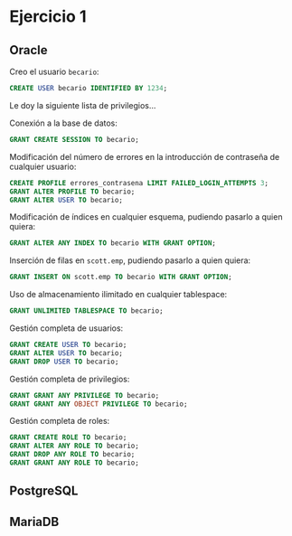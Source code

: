 # Ejercicio 1

## Oracle

Creo el usuario `becario`:

```sql
CREATE USER becario IDENTIFIED BY 1234;
```

Le doy la siguiente lista de privilegios...

Conexión a la base de datos:

```sql
GRANT CREATE SESSION TO becario;
```

Modificación del número de errores en la introducción de contraseña de cualquier usuario:

```sql
CREATE PROFILE errores_contrasena LIMIT FAILED_LOGIN_ATTEMPTS 3;
GRANT ALTER PROFILE TO becario;
GRANT ALTER USER TO becario;
```

Modificación de índices en cualquier esquema, pudiendo pasarlo a quien quiera:

```sql
GRANT ALTER ANY INDEX TO becario WITH GRANT OPTION;
```

Inserción de filas en `scott.emp`, pudiendo pasarlo a quien quiera:

```sql
GRANT INSERT ON scott.emp TO becario WITH GRANT OPTION;
```

Uso de almacenamiento ilimitado en cualquier tablespace:

```sql
GRANT UNLIMITED TABLESPACE TO becario;
```

Gestión completa de usuarios:

```sql
GRANT CREATE USER TO becario;
GRANT ALTER USER TO becario;
GRANT DROP USER TO becario;
```

Gestión completa de privilegios:

```sql
GRANT GRANT ANY PRIVILEGE TO becario;
GRANT GRANT ANY OBJECT PRIVILEGE TO becario;
```

Gestión completa de roles:

```sql
GRANT CREATE ROLE TO becario;
GRANT ALTER ANY ROLE TO becario;
GRANT DROP ANY ROLE TO becario;
GRANT GRANT ANY ROLE TO becario;
```









## PostgreSQL















## MariaDB


